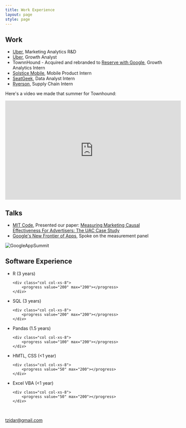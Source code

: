 ```yaml
---
title: Work Experience
layout: page
style: page
---
```




## Work
* [Uber](https://www.uber.com/), Marketing Analytics R&D 
* [Uber](https://www.uber.com/), Growth Analyst 
* TownnHound - Acquired and rebranded to [Reserve with Google](https://www.google.com/maps/reserve/), Growth Analytics Intern
* [Solstice Mobile](http://www.solstice-mobile.com), Mobile Product Intern
* [SeatGeek](https://seatgeek.com/), Data Analyst Intern
* [Ryerson](http://www.ryerson.com/?__geo=635752838062540315&sc_lang=en), Supply Chain Intern


<div class="row" id="video">
<p> Here's a video we made that summer for Townhound: </p>
<iframe width="560" height="315" src="https://www.youtube.com/embed/vshG6Yiaoiw" frameborder="0" allowfullscreen></iframe>
</div>

## Talks
* [MIT Code](http://ide.mit.edu/events/2018-conference-digital-experimentation-code-0), Presented our paper: [Measuring Marketing Causal Effectiveness For Advertisers: The UAC Case Study](https://www.dropbox.com/sh/23jfbsamvrtk048/AADOq5cV0mwW58QI15FxGvEqa/Parallel%20Session%20F?dl=0&preview=Barajas+-+Measuring+Marketing+Causal+Effectiveness+For+Advertisers+The+UAC+Case+Study.docx&subfolder_nav_tracking=1)
* [Google's New Frontier of Apps](https://events.withgoogle.com/google-apps-summit-2018/), Spoke on the measurement panel

<img src="https://s3-us-west-2.amazonaws.com/files.tomzidar.com/carousel/IMG_8632.jpg" alt="GoogleAppSummit" >

## Software Experience
<ul>

<div class="row">
	<div class="col col-xs-4">
		<li> R (3 years) </li>
	</div> 

	<div class="col col-xs-8">
		<progress value="200" max="200"></progress>
	</div>
</div>

<div class="row">
	<div class="col col-xs-4">
		<li> SQL (3 years) </li>
	</div> 

	<div class="col col-xs-8">
		<progress value="200" max="200"></progress>
	</div>
</div>

<div class="row">
	<div class="col col-xs-4">
		<li> Pandas (1.5 years) </li>
	</div> 

	<div class="col col-xs-8">
		<progress value="100" max="200"></progress>
	</div>
</div>





<div class="row">
	<div class="col col-xs-4">
		<li> HMTL, CSS (<1 year) </li>
	</div> 

	<div class="col col-xs-8">
		<progress value="50" max="200"></progress>
	</div>
</div>





<div class="row">
	<div class="col col-xs-4">
		<li> Excel VBA (<1 year) </li>
	</div> 

	<div class="col col-xs-8">
		<progress value="50" max="200"></progress>
	</div>
</div>

</ul>

<br>
<div class="row">
	<div class="col col-xs-4"></div>
	<div class="col col-xs-4 text-center">
		<i class="fa fa-envelope-o fa-3x"></i>
		<p><a href="mailto:tzidar@gmail.com">tzidar@gmail.com</a></p>
	</div>
</div>
